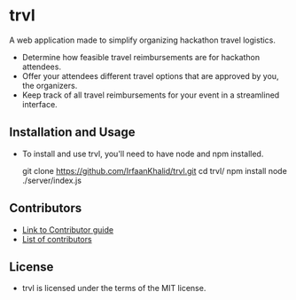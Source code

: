 # trvl

A web application made to simplify organizing hackathon travel logistics.
  * Determine how feasible travel reimbursements are for hackathon attendees.
  * Offer your attendees different travel options that are approved by you, the organizers.
  * Keep track of all travel reimbursements for your event in a streamlined interface.

## Installation and Usage
  * To install and use trvl, you'll need to have node and npm installed.


    git clone https://github.com/IrfaanKhalid/trvl.git
    cd trvl/
    npm install
    node ./server/index.js
    <Navigate to localhost:3000 to see trvl in action.>


## Contributors
* [Link to Contributor guide](https://github.com/IrfaanKhalid/trvl/blob/master/CONTRIBUTING.md)
* [List of contributors](https://github.com/IrfaanKhalid/trvl/blob/master/CONTRIBUTORS.md)

## License 
* trvl is licensed under the terms of the MIT license.